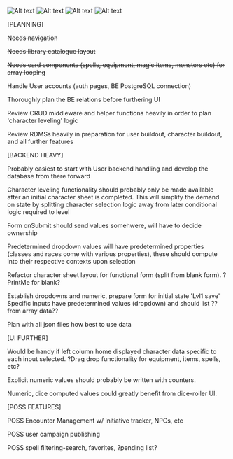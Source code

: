 ![Alt text](https://github.com/zach-morris-txt/Project-DnD-Tool/blob/main/dnd-tools/images/DnD-Proj.png?raw=true)       ![Alt text](https://github.com/zach-morris-txt/Project-DnD-Tool/blob/main/dnd-tools/images/Character-Sheet.png?raw=true)    ![Alt text](https://github.com/zach-morris-txt/Project-DnD-Tool/blob/main/dnd-tools/images/Table-Modeling.png?raw=true)     ![Alt text](https://github.com/zach-morris-txt/Project-DnD-Tool/blob/main/dnd-tools/images/Migration-Success-1.png?raw=true)




[PLANNING]

~~Needs navigation~~

~~Needs library catalogue layout~~

~~Needs card components (spells, equipment, magic items, monsters etc) for array looping~~

Handle User accounts (auth pages, BE PostgreSQL connection) 

Thoroughly plan the BE relations before furthering UI

Review CRUD middleware and helper functions heavily in order to plan 'character leveling' logic

Review RDMSs heavily in preparation for user buildout, character buildout, and all further features





[BACKEND HEAVY]

Probably easiest to start with User backend handling and develop the database from there forward

Character leveling functionality should probably only be made available after an initial character sheet is completed. 
    This will simplify the demand on state by splitting character selection logic away from later conditional logic
    required to level
    
Form onSubmit should send values somehwere, will have to decide ownership

Predetermined dropdown values will have predetermined properties (classes and races come with various properties), these 
    should compute into their respective contexts upon selection






Refactor character sheet layout for functional form (split from blank form). ?PrintMe for blank?

Establish dropdowns and numeric, prepare form for initial state 'Lvl1 save'
        Specific inputs have predetermined values (dropdown) and should list ??from array data??

Plan with all json files how best to use data









[UI FURTHER]

Would be handy if left column home displayed character data specific to each input selected. ?Drag drop functionality for equipment, items, spells, etc?

Explicit numeric values should probably be written with counters.

Numeric, dice computed values could greatly benefit from dice-roller UI.




[POSS FEATURES]

POSS Encounter Management w/ initiative tracker, NPCs, etc

POSS user campaign publishing

POSS spell filtering-search, favorites, ?pending list? 
